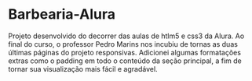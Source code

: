 # Barbearia-Alura
Projeto desenvolvido do decorrer das aulas de htlm5 e css3 da Alura.
Ao final do curso, o professor Pedro Marins nos incubiu de tornas as duas últimas páginas do projeto responsivas.
Adicionei algumas formatações extras como o padding em todo o conteúdo da seção principal, a fim de tornar sua visualização mais fácil e agradável.
